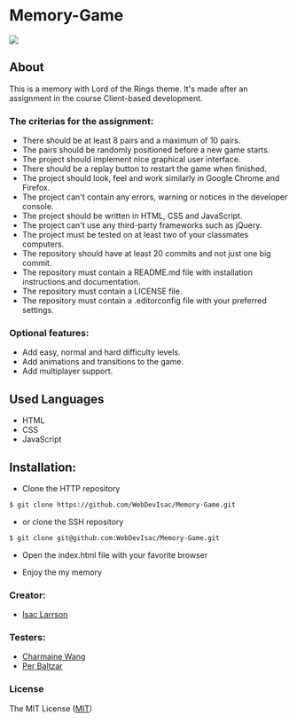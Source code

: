 # Memory-Game

<img src="https://68.media.tumblr.com/db0e0cecf3aec1796293d634b2ad1b63/tumblr_oita6foggv1u8tquco3_500.gif">

## About

This is a memory with Lord of the Rings theme. It's made after an assignment in the course Client-based development. 

### The criterias for the assignment:

- There should be at least 8 pairs and a maximum of 10 pairs.
- The pairs should be randomly positioned before a new game starts.
- The project should implement nice graphical user interface.
- There should be a replay button to restart the game when finished.
- The project should look, feel and work similarly in Google Chrome and Firefox.
- The project can't contain any errors, warning or notices in the developer console.
- The project should be written in HTML, CSS and JavaScript.
- The project can't use any third-party frameworks such as jQuery.
- The project must be tested on at least two of your classmates computers.
- The repository should have at least 20 commits and not just one big commit.
- The repository must contain a README.md file with installation instructions and documentation.
- The repository must contain a LICENSE file.<br>
- The repository must contain a .editorconfig file with your preferred settings.

### Optional features:

- Add easy, normal and hard difficulty levels.
- Add animations and transitions to the game.
- Add multiplayer support.

## Used Languages
- HTML
- CSS
- JavaScript

## Installation:

 - Clone the HTTP repository 
```sh
$ git clone https://github.com/WebDevIsac/Memory-Game.git
```
 - or clone the SSH repository
 ```sh
$ git clone git@github.com:WebDevIsac/Memory-Game.git
```

 - Open the index.html file with your favorite browser
 
 - Enjoy the my memory


### Creator:
- [Isac Larrson](https://github.com/WebDevIsac)

### Testers:
 - [Charmaine Wang](https://github.com/Charmaine-wang)
 - [Per Baltzar](https://github.com/perbaltzar)
 
### License

The MIT License ([MIT](https://raw.githubusercontent.com/WebDevIsac/The-Martians/master/LICENSE))
